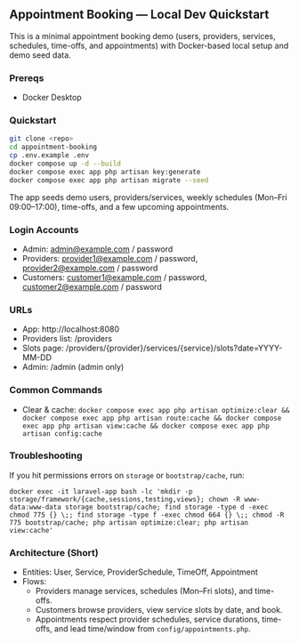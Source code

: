 ## Appointment Booking — Local Dev Quickstart

This is a minimal appointment booking demo (users, providers, services, schedules, time-offs, and appointments) with Docker-based local setup and demo seed data.

### Prereqs

- Docker Desktop

### Quickstart

```bash
git clone <repo>
cd appointment-booking
cp .env.example .env
docker compose up -d --build
docker compose exec app php artisan key:generate
docker compose exec app php artisan migrate --seed
```

The app seeds demo users, providers/services, weekly schedules (Mon–Fri 09:00–17:00), time-offs, and a few upcoming appointments.

### Login Accounts

- Admin: admin@example.com / password
- Providers: provider1@example.com / password, provider2@example.com / password
- Customers: customer1@example.com / password, customer2@example.com / password

### URLs

- App: http://localhost:8080
- Providers list: /providers
- Slots page: /providers/{provider}/services/{service}/slots?date=YYYY-MM-DD
- Admin: /admin (admin only)

### Common Commands

- Clear & cache:
  `docker compose exec app php artisan optimize:clear && docker compose exec app php artisan route:cache && docker compose exec app php artisan view:cache && docker compose exec app php artisan config:cache`

### Troubleshooting

If you hit permissions errors on `storage` or `bootstrap/cache`, run:

```
docker exec -it laravel-app bash -lc 'mkdir -p storage/framework/{cache,sessions,testing,views}; chown -R www-data:www-data storage bootstrap/cache; find storage -type d -exec chmod 775 {} \;; find storage -type f -exec chmod 664 {} \;; chmod -R 775 bootstrap/cache; php artisan optimize:clear; php artisan view:cache'
```

### Architecture (Short)

- Entities: User, Service, ProviderSchedule, TimeOff, Appointment
- Flows:
  - Providers manage services, schedules (Mon–Fri slots), and time-offs.
  - Customers browse providers, view service slots by date, and book.
  - Appointments respect provider schedules, service durations, time-offs, and lead time/window from `config/appointments.php`.

